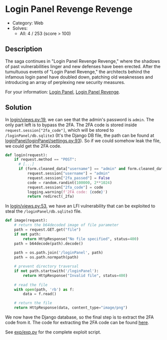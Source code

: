 # Login Panel Revenge Revenge

- Category: Web
- Solves: 
  - All: 4 / 253 (score > 100)
## Description
The saga continues in "Login Panel Revenge Revenge," where the shadows of past vulnerabilities linger and new defenses have been erected. After the tumultuous events of "Login Panel Revenge," the architects behind the infamous login panel have doubled down, patching old weaknesses and introducing an array of perplexing new security measures.

For your information: [Login Panel](https://github.com/Ching367436/My-CTF-Challenges/blob/main/ais3-pre-exam/2023/web/login-panel), [Login Panel Revenge](https://github.com/Ching367436/My-CTF-Challenges/blob/main/tscctf/2024/web/login-panel-revenge).

## Solution

In [login/views.py:19](https://github.com/Ching367436/My-CTF-Challenges/blob/main/ais3-pre-exam/2024/web/login-panel-revenge-revenge/dist/loginPanel/login/views.py#L19), we can see that the admin's password is `admin`. The only part left is to bypass the 2FA. The 2FA code is stored inside `request.session["2fa_code"]`, which will be stored to `/loginPanel/db.sqlite3` (It's the Django DB file, the path can be found at [loginPanel/loginPanel/settings.py:93](https://github.com/Ching367436/My-CTF-Challenges/blob/main/ais3-pre-exam/2024/web/login-panel-revenge-revenge/dist/loginPanel/loginPanel/settings.py#L93-L98)). So if we could somehow leak the file, we could get the 2FA code.

```python
def login(request):
    if request.method == "POST":
      # [...]
      if (form.cleaned_data["username"] == "admin" and form.cleaned_data["password"] == "admin"):
          request.session["username"] = "admin"
          request.session["2fa_passed"] = False
          code = random.randint(100000, 2**1024)
          request.session["2fa_code"] = code
          logging.warning(f'2FA code: {code}')
          return redirect(_2fa)
```

In [login/views.py:53](https://github.com/Ching367436/My-CTF-Challenges/blob/main/ais3-pre-exam/2024/web/login-panel-revenge-revenge/dist/loginPanel/login/views.py#L53-L72), we have an LFI vulnerability that can be exploited to steal the `/loginPanel/db.sqlite3` file.

```python
def image(request):
    # return the b64decoded image of file parameter
    path = request.GET.get("file")
    if not path:
        return HttpResponse("No file specified", status=400)
    path = b64decode(path).decode()
    
    path = os.path.join('/loginPanel', path)
    path = os.path.normpath(path)

    # prevent directory traversal
    if not path.startswith('/loginPanel'):
        return HttpResponse("Invalid file", status=400)
    
    # read the file
    with open(path, 'rb') as f:
        data = f.read()

    # return the file
    return HttpResponse(data, content_type="image/png")

```

We now have the Django database, so the final step is to extract the 2FA code from it. The code for extracting the 2FA code can be found [here](https://github.com/Ching367436/My-CTF-Challenges/blob/main/ais3-pre-exam/2024/web/login-panel-revenge-revenge/exp/exp.py#L54-L68).

See [exp/exp.py](exp/exp.py) for the complete exploit script.

